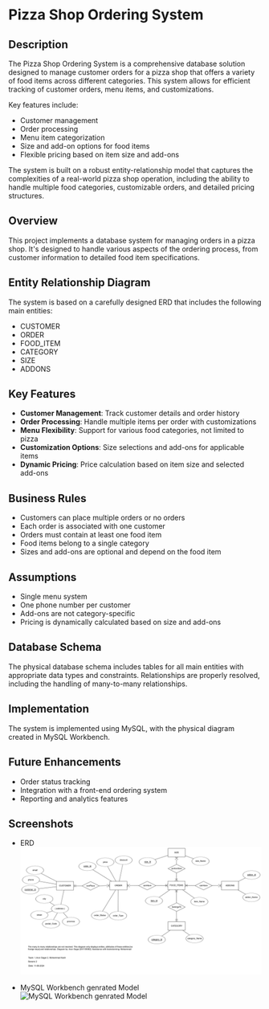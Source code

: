 # Pizza Shop Ordering System

## Description

The Pizza Shop Ordering System is a comprehensive database solution designed to manage customer orders for a pizza shop that offers a variety of food items across different categories. This system allows for efficient tracking of customer orders, menu items, and customizations.

Key features include:
- Customer management
- Order processing
- Menu item categorization
- Size and add-on options for food items
- Flexible pricing based on item size and add-ons

The system is built on a robust entity-relationship model that captures the complexities of a real-world pizza shop operation, including the ability to handle multiple food categories, customizable orders, and detailed pricing structures.

## Overview

This project implements a database system for managing orders in a pizza shop. It's designed to handle various aspects of the ordering process, from customer information to detailed food item specifications.

## Entity Relationship Diagram

The system is based on a carefully designed ERD that includes the following main entities:
- CUSTOMER
- ORDER
- FOOD_ITEM
- CATEGORY
- SIZE
- ADDONS

## Key Features

- **Customer Management**: Track customer details and order history
- **Order Processing**: Handle multiple items per order with customizations
- **Menu Flexibility**: Support for various food categories, not limited to pizza
- **Customization Options**: Size selections and add-ons for applicable items
- **Dynamic Pricing**: Price calculation based on item size and selected add-ons

## Business Rules

- Customers can place multiple orders or no orders
- Each order is associated with one customer
- Orders must contain at least one food item
- Food items belong to a single category
- Sizes and add-ons are optional and depend on the food item

## Assumptions

- Single menu system
- One phone number per customer
- Add-ons are not category-specific
- Pricing is dynamically calculated based on size and add-ons

## Database Schema

The physical database schema includes tables for all main entities with appropriate data types and constraints. Relationships are properly resolved, including the handling of many-to-many relationships.

## Implementation

The system is implemented using MySQL, with the physical diagram created in MySQL Workbench.

## Future Enhancements

- Order status tracking
- Integration with a front-end ordering system
- Reporting and analytics features

## Screenshots

- ERD
![ ERD of Pizza Shop Ordering System](./Images/pizza_ERD.png) 

- MySQL Workbench genrated Model
![MySQL Workbench genrated Model](./Images/pizza.svg)